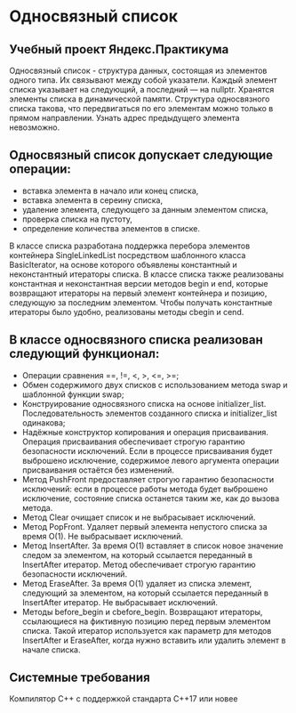 # **Односвязный список**
## Учебный проект Яндекс.Практикума

Односвязный список - структура данных, состоящая из элементов одного типа. Их связывают между собой указатели. Каждый элемент списка указывает на следующий, а последний — на nullptr. Хранятся элементы списка в динамической памяти. Структура односвязного списка такова, что передвигаться по его элементам можно только в прямом направлении. Узнать адрес предыдущего элемента невозможно.

## Односвязный список допускает следующие операции:
- вставка элемента в начало или конец списка,
- вставка элемента в сереину списка,
- удаление элемента, следующего за данным элементом списка,
- проверка списка на пустоту,
- определение количества элементов в списке.
  
В классе списка разработана поддержка перебора элементов контейнера SingleLinkedList посредством шаблонного класса BasicIterator, на основе которого объявлены константный и неконстантный итераторы списка.
В классе списка также реализованы константная и неконстантная версии методов begin и end, которые возвращают итераторы на первый элемент контейнера и позицию, следующую за последним элементом. Чтобы получать константные итераторы было удобно, реализованы методы cbegin и cend.

## В классе односвязного списка реализован следующий функционал:
- Операции сравнения ==, !=, <, >, <=, >=;
- Обмен содержимого двух списков с использованием метода swap и шаблонной функции swap;
- Конструирование односвязного списка на основе initializer_list. Последовательность элементов созданного списка и initializer_list одинакова;
- Надёжные конструктор копирования и операция присваивания. Операция присваивания обеспечивает строгую гарантию безопасности исключений. Если в процессе присваивания будет выброшено исключение, содержимое левого аргумента операции присваивания остаётся без изменений.
- Метод PushFront предоставляет строгую гарантию безопасности исключений: если в процессе работы метода будет выброшено исключение, состояние списка останется таким же, как до вызова метода.
- Метод Clear очищает список и не выбрасывает исключений.
- Метод PopFront. Удаляет первый элемента непустого списка за время O(1). Не выбрасывает исключений.
- Метод InsertAfter. За время O(1) вставляет в список новое значение следом за элементом, на который ссылается переданный в InsertAfter итератор. Метод обеспечивает строгую гарантию безопасности исключений.
- Метод EraseAfter. За время O(1) удаляет из списка элемент, следующий за элементом, на который ссылается переданный в InsertAfter итератор. Не выбрасывает исключений.
- Методы before_begin и cbefore_begin. Возвращают итераторы, ссылающиеся на фиктивную позицию перед первым элементом списка. Такой итератор используется как параметр для методов InsertAfter и EraseAfter, когда нужно вставить или удалить элемент в начале списка.

## Системные требования
Компилятор С++ с поддержкой стандарта C++17 или новее

